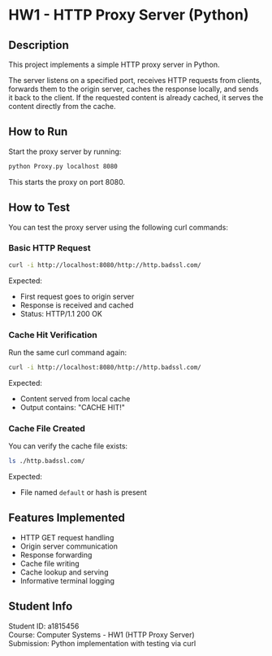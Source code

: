 # HW1 - HTTP Proxy Server (Python)

## Description

This project implements a simple HTTP proxy server in Python.

The server listens on a specified port, receives HTTP requests from clients,
forwards them to the origin server, caches the response locally, and sends it back to the client.
If the requested content is already cached, it serves the content directly from the cache.

## How to Run

Start the proxy server by running:

```bash
python Proxy.py localhost 8080
```

This starts the proxy on port 8080.

## How to Test

You can test the proxy server using the following curl commands:

###  Basic HTTP Request

```bash
curl -i http://localhost:8080/http://http.badssl.com/
```

Expected:
- First request goes to origin server
- Response is received and cached
- Status: HTTP/1.1 200 OK

###  Cache Hit Verification

Run the same curl command again:

```bash
curl -i http://localhost:8080/http://http.badssl.com/
```

Expected:
- Content served from local cache
- Output contains: "CACHE HIT!"

###  Cache File Created

You can verify the cache file exists:

```bash
ls ./http.badssl.com/
```

Expected:
- File named `default` or hash is present

## Features Implemented

-  HTTP GET request handling
-  Origin server communication
-  Response forwarding
-  Cache file writing
-  Cache lookup and serving
-  Informative terminal logging

## Student Info

Student ID: a1815456  
Course: Computer Systems - HW1 (HTTP Proxy Server)  
Submission: Python implementation with testing via curl


